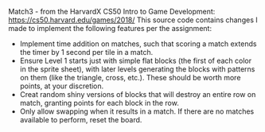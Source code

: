 Match3 - from the HarvardX CS50 Intro to Game Development: https://cs50.harvard.edu/games/2018/
This source code contains changes I made to implement the following features per the assignment:

- Implement time addition on matches, such that scoring a match extends the timer by 1 second per tile in a match.
- Ensure Level 1 starts just with simple flat blocks (the first of each color in the sprite sheet), with later levels generating the blocks with patterns on them (like the triangle, cross, etc.). These should be worth more points, at your discretion.
- Creat random shiny versions of blocks that will destroy an entire row on match, granting points for each block in the row.
- Only allow swapping when it results in a match. If there are no matches available to perform, reset the board.


